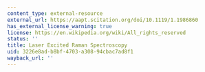 ```yaml
---
content_type: external-resource
external_url: https://aapt.scitation.org/doi/10.1119/1.1986860
has_external_license_warning: true
license: https://en.wikipedia.org/wiki/All_rights_reserved
status: ''
title: Laser Excited Raman Spectroscopy
uid: 3226e8ad-b8bf-4703-a308-94cbac7ad8f1
wayback_url: ''
---
```

